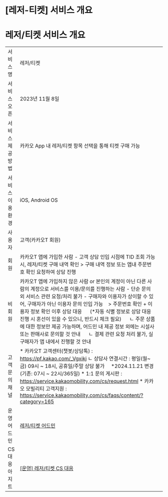# [레저-티켓] 서비스 개요

**레저/티켓 서비스 개요**
================

|  |  |  |
| --- | --- | --- |
| 서비스명 | 레저/티켓 | |
| 서비스 오픈 | 2023년 11월 8일 | |
| 서비스 제공방법 | 카카오 App 내 레저/티켓 항목 선택을 통해 티켓 구매 가능 | |
| 서비스 이용 환경 | iOS, Android OS | |
| 사용자 | 고객(카카오T 회원) | |
| 회원 | 카카오T 앱에 가입한 사람  - 고객 상담 인입 시점에 TID 조회 가능 시, 레저/티켓 구매 내역 확인 > 구매 내역 정보 또는 앱내 주문번호 확인 요청하여 상담 진행 |
| 비회원 | 카카오T 앱에 가입하지 않은 사람 or 본인의 계정이 아닌 다른 사람의 계정으로 서비스를 이용/문의를 진행하는 사람  - 단순 문의 외 서비스 관련 요청/처리 불가  - 구매자와 이용자가 상이할 수 있어, 구매자가 아닌 이용자 문의 인입 가능    > 주문번호 확인 + 이용자 정보 확인 이후 상담 대응       (\*자동 식별 정보로 상담 대응 진행 시 혼선이 있을 수 있으니, 반드시 체크 필요)      ㄴ 주문 상품에 대한 정보만 제공 가능하며, 어드민 내 제공 정보 외에는 시설사 또는 판매사로 문의할 것 안내       ㄴ 결제 관련 요청 처리 불가, 실구매자가 앱 내에서 진행할 것 안내 |
| 고객 문의 채널 | * 카카오T 고객센터(챗봇/상담톡) : <https://pf.kakao.com/_Vgxikj> ㄴ 상담사 연결시간 : 평일(월~금) 09시 ~ 18시, 공휴일/주말 상담 불가     \*2024.11.21 변경(기존: 07시 ~ 22시/365일) * 1:1 문의 게시판 : <https://service.kakaomobility.com/cs/request.html> * 카카오 모빌리티 고객지원 : <https://service.kakaomobility.com/cs/faqs/content/?category=165> | |
| 운영 어드민 | [레저/티켓 어드민](https://t-leisure-admin.kakaosecure.net/) | |
| CS 대응 아지트 | [[운영] 레저/티켓 CS 대응](https://ext.agit.in/g/300085056/wall) | |